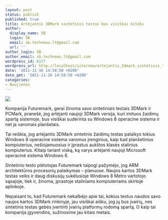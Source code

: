 ```yaml
---
layout: post
status: publish
published: true
title: Artėjantis 3DMark sintetinis testas bus visiškai kitoks
author:
  display_name: SB
  login: SB
  email: sb.technews.lt@gmail.com
  url: ''
author_login: SB
author_email: sb.technews.lt@gmail.com
wordpress_id: 6177
wordpress_url: http://localhost/site/new/artejantis_3dmark_sintetinis_testas_bus_visiskai_kitos/
date: '2011-11-16 14:58:50 +0200'
date_gmt: '2011-11-16 14:58:50 +0200'
categories:
- Naujienos
---
```

<div class="imgright"><img src="http://technews.lt/upload/3dmarkwin8-inline.jpg"  /></div>
<p>Kompanija Futuremark, gerai žinoma savo sintetiniais testais 3DMark ir PCMark, pranešė, jog artėjanti naujoji 3DMark versija, kuri imituos žaidimų spartą sistemoje, bus visiškai suderinta su Windows 8 operacine sistema ir net ja varomais planšetais.</p>
<p>Tai reiškia, jog artėjantis 3DMark sintetinis žaidimų testas palaikys tokius Windows 8 operacine sistema varomus įrenginius, kaip kad planšetinius kompiuterius, nešiojamuosius ir įprastus aukštos klasės stalinius kompiuterius. Kitaip tariant viską, ką varys artėjanti naujoji Microsoft operacinė sistema Windows 8.</p>
<p>Sintetinio testo plėtotojas Futuremark taipogi pažymėjo, jog ARM architektūros procesorių palaikymas – planuose. Naujos kartos 3DMark testas veiks ir daug diskusijų sukėlusioje Windows 8 Metro vartotojo sąsajoje, tiek ir, žinoma, įprastoje staliniams kompiuteriams skirtoje aplinkoje.</p>
<p>Nepaisant to, kad Futuremark nekalbėjo apie tai, kokius testus naudos savo naujos kartos 3DMark rinkinyje, jau visiškai aišku, jog jų bus įvairių, nes sintetinis testas gebės įvertinti įvairių platformų rodomą spartą. O kaip tai kompanija įgyvendins, sužinosime jau kitais metais.</p>
